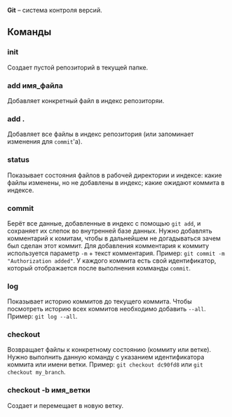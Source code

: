 **Git** – система контроля версий. 

## Команды
### init
Создает пустой репозиторий в текущей папке. 

### add имя_файла

Добавляет конкретный файл в индекс репозиторяи.

### add .
Добавляет все файлы в индекс репозитория (или запоминает изменения для `commit`'a).

### status 

Показывает состояния файлов в рабочей директории и индексе: какие файлы изменены, но не добавлены в индекс; какие ожидают коммита в индексе. 


### commit

Берёт все данные, добавленные в индекс с помощью `git add`, и сохраняет их слепок во внутренней базе данных. Нужно добавлять комментарий к комитам, чтобы в дальнейшем не догадываться зачем был сделан этот коммит. Для добавления комментария к коммиту используется параметр `-m` + текст комментария. Пример: `git commit -m "Authorization added"`. У каждого коммита есть свой идентификатор, который отображается после выполнения комманды `commit`.

### log

Показывает историю коммитов до текущего коммита. Чтобы посмотреть историю всех коммитов необходимо добавить `--all`. Пример: `git log --all`.

### checkout

Возвращает файлы к конкретному состоянию (коммиту или ветке). Нужно выполнить данную команду с указанием идентификатора коммита или имени ветки. Пример: `git checkout dc90fd8` или `git checkout my_branch`. 

### checkout -b имя_ветки

Создает и перемещает в новую ветку.